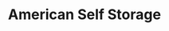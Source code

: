 ---
title: "American Self Storage"
url: /pittsboro/american-self-storage-mt-gilead-church-road/
shop: storage rental
---